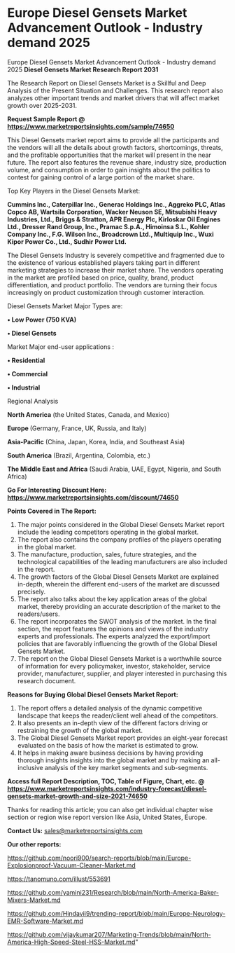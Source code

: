 # Europe Diesel Gensets Market Advancement Outlook - Industry demand 2025
 Europe Diesel Gensets Market Advancement Outlook - Industry demand 2025
<strong>Diesel Gensets Market Research Report 2031</strong>

The Research Report on Diesel Gensets Market is a Skillful and Deep Analysis of the Present Situation and Challenges. This research report also analyzes other important trends and market drivers that will affect market growth over 2025-2031.

<strong>Request Sample Report @ <a href=https://www.marketreportsinsights.com/sample/74650>https://www.marketreportsinsights.com/sample/74650</a></strong>

This Diesel Gensets market report aims to provide all the participants and the vendors will all the details about growth factors, shortcomings, threats, and the profitable opportunities that the market will present in the near future. The report also features the revenue share, industry size, production volume, and consumption in order to gain insights about the politics to contest for gaining control of a large portion of the market share.

Top Key Players in the Diesel Gensets Market:

<strong>Cummins Inc., Caterpillar Inc., Generac Holdings Inc., Aggreko PLC, Atlas Copco AB, Wartsila Corporation, Wacker Neuson SE, Mitsubishi Heavy Industries, Ltd., Briggs & Stratton, APR Energy Plc, Kirloskar Oil Engines Ltd., Dresser Rand Group, Inc., Pramac S.p.A., Himoinsa S.L., Kohler Company Inc., F.G. Wilson Inc., Broadcrown Ltd., Multiquip Inc., Wuxi Kipor Power Co., Ltd., Sudhir Power Ltd.</strong>

The Diesel Gensets Industry is severely competitive and fragmented due to the existence of various established players taking part in different marketing strategies to increase their market share. The vendors operating in the market are profiled based on price, quality, brand, product differentiation, and product portfolio. The vendors are turning their focus increasingly on product customization through customer interaction.

Diesel Gensets Market Major Types are:

<strong>• Low Power (750 KVA)

• Diesel Gensets</strong>

Market Major end-user applications :

<strong>• Residential

• Commercial

• Industrial</strong>

Regional Analysis

</u><strong><b>North America</b></strong> (the United States, Canada, and Mexico)

<strong><b>Europe </b></strong>(Germany, France, UK, Russia, and Italy)

<strong><b>Asia-Pacific</b></strong> (China, Japan, Korea, India, and Southeast Asia)

<strong><b>South America</b></strong> (Brazil, Argentina, Colombia, etc.)

<strong><b>The Middle East and Africa</b></strong> (Saudi Arabia, UAE, Egypt, Nigeria, and South Africa)

<strong>Go For Interesting Discount Here: <a href=https://www.marketreportsinsights.com/discount/74650>https://www.marketreportsinsights.com/discount/74650</a></strong>

<strong>Points Covered in The Report:</strong>
<ol>
  <li>The major points considered in the Global Diesel Gensets Market report include the leading competitors operating in the global market.</li>
  <li>The report also contains the company profiles of the players operating in the global market.</li>
  <li>The manufacture, production, sales, future strategies, and the technological capabilities of the leading manufacturers are also included in the report.</li>
  <li>The growth factors of the Global Diesel Gensets Market are explained in-depth, wherein the different end-users of the market are discussed precisely.</li>
  <li>The report also talks about the key application areas of the global market, thereby providing an accurate description of the market to the readers/users.</li>
  <li>The report incorporates the SWOT analysis of the market. In the final section, the report features the opinions and views of the industry experts and professionals. The experts analyzed the export/import policies that are favorably influencing the growth of the Global Diesel Gensets Market.</li>
  <li>The report on the Global Diesel Gensets Market is a worthwhile source of information for every policymaker, investor, stakeholder, service provider, manufacturer, supplier, and player interested in purchasing this research document.</li>
</ol>
<strong>Reasons for Buying Global Diesel Gensets Market Report:</strong>

<ol>
  <li>The report offers a detailed analysis of the dynamic competitive landscape that keeps the reader/client well ahead of the competitors.</li>
  <li>It also presents an in-depth view of the different factors driving or restraining the growth of the global market.</li>
  <li>The Global Diesel Gensets Market report provides an eight-year forecast evaluated on the basis of how the market is estimated to grow.</li>
  <li>It helps in making aware business decisions by having providing thorough insights insights into the global market and by making an all-inclusive analysis of the key market segments and sub-segments.</li>
</ol>
<strong>Access full Report Description, TOC, Table of Figure, Chart, etc. @ <a href=https://www.marketreportsinsights.com/industry-forecast/diesel-gensets-market-growth-and-size-2021-74650>https://www.marketreportsinsights.com/industry-forecast/diesel-gensets-market-growth-and-size-2021-74650</a></strong>


Thanks for reading this article; you can also get individual chapter wise section or region wise report version like Asia, United States, Europe.

<strong>Contact Us:</strong>
sales@marketreportsinsights.com

<strong>Our other reports:</strong>

<a href=https://github.com/noori900/search-reports/blob/main/Europe-Explosionproof-Vacuum-Cleaner-Market.md>https://github.com/noori900/search-reports/blob/main/Europe-Explosionproof-Vacuum-Cleaner-Market.md</a>

<a href=https://tanomuno.com/illust/553691>https://tanomuno.com/illust/553691</a>

<a href=https://github.com/yamini231/Research/blob/main/North-America-Baker-Mixers-Market.md>https://github.com/yamini231/Research/blob/main/North-America-Baker-Mixers-Market.md</a>

<a href=https://github.com/Hindavii9/trending-report/blob/main/Europe-Neurology-EMR-Software-Market.md>https://github.com/Hindavii9/trending-report/blob/main/Europe-Neurology-EMR-Software-Market.md</a>

<a href=https://github.com/vijaykumar207/Marketing-Trends/blob/main/North-America-High-Speed-Steel-HSS-Market.md>https://github.com/vijaykumar207/Marketing-Trends/blob/main/North-America-High-Speed-Steel-HSS-Market.md</a>"

